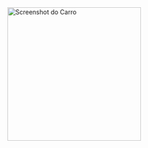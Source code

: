 
<img src="https://github.com/jessicalves/Car/assets/48735842/9d41b78b-19ed-4b14-9d95-b0208dfd4369" alt="Screenshot do Carro" width="300">
